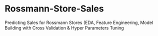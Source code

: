 # Rossmann-Store-Sales
Predicting Sales for Rossmann Stores (EDA, Feature Engineering, Model Building with Cross Validation &amp; Hyper Parameters Tuning 
